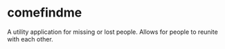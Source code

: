 # comefindme
A utility application for missing or lost people. Allows for people to reunite with each other.
